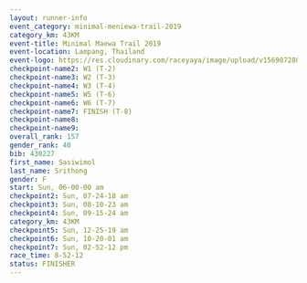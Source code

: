 ```yaml
---
layout: runner-info 
event_category: minimal-meniewa-trail-2019 
category_km: 43KM
event-title: Minimal Maewa Trail 2019 
event-location: Lampang, Thailand 
event-logo: https://res.cloudinary.com/raceyaya/image/upload/v1569072805/logo/minimal-trail_ktnvsp.jpg 
checkpoint-name2: W1 (T-2) 
checkpoint-name3: W2 (T-3) 
checkpoint-name4: W3 (T-4) 
checkpoint-name5: W5 (T-6) 
checkpoint-name6: W6 (T-7) 
checkpoint-name7: FINISH (T-8) 
checkpoint-name8: 
checkpoint-name9: 
overall_rank: 157
gender_rank: 40
bib: 430227
first_name: Sasiwimol
last_name: Srithong
gender: F
start: Sun, 06-00-00 am
checkpoint2: Sun, 07-24-18 am
checkpoint3: Sun, 08-10-23 am
checkpoint4: Sun, 09-15-24 am
category_km: 43KM
checkpoint5: Sun, 12-25-19 am
checkpoint6: Sun, 10-20-01 am
checkpoint7: Sun, 02-52-12 pm
race_time: 8-52-12
status: FINISHER
---
```


